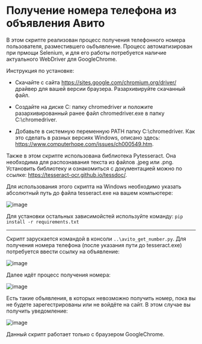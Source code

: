 # Получение номера телефона из объявления Авито

В этом скрипте реализован процесс получения телефонного номера пользователя, разместившего оьбъявление.
Процесс автоматизирован при прмощи Selenium, и для его работы потребуется наличие актуального WebDriver для GoogleChrome.

Инструкция по установке:

- Скачайте с сайта https://sites.google.com/chromium.org/driver/ драйвер для вашей версии браузера. Разархивируйте скачанный файл.

- Создайте на диске C: папку chromedriver и положите разархивированный ранее файл chromedriver.exe в папку C:\chromedriver.

- Добавьте в системную переменную PATH папку C:\chromedriver. Как это сделать в разных версиях Windows, описано здесь: https://www.computerhope.com/issues/ch000549.htm.

Также в этом скрипте использована библиотека Pytesseract. Она необходима для распознавания текста из файлов .jpeg или .png.
Установить библиотеку и ознакомиться с документацией можно по ссылке: https://tesseract-ocr.github.io/tessdoc/.

Для использования этого скрипта на Windows необходимо указать абсолютный путь до файла tesseract.exe на вашем компьютере:

![image](https://user-images.githubusercontent.com/106872149/177575327-0a3cbb09-5e05-4a48-8638-9a9f27f6a6cc.png)

Для установки остальных зависимойстей используйте команду:
`pip install -r requirements.txt`
_______________________________________________________
Скрипт зарускается командой в консоли `..\avito_get_number.py`.
Для получения номера телефона (после указания пути до tesseract.exe) потребуется ввести ссылку на объявление:

![image](https://user-images.githubusercontent.com/106872149/177570627-1cd35c73-8637-47b6-a7b3-8af4ae90abc2.png)

Далее идёт процесс получения номера:

![image](https://user-images.githubusercontent.com/106872149/177571241-6eb29dce-a65b-4c90-983f-016b48ef32ab.png)

Есть такие объявления, в которых невозможно получить номер, пока вы не будете зарегестрированы или не войдёте на сайт. В этом случае вы получить уведомление:

![image](https://user-images.githubusercontent.com/106872149/177572965-bf4e21c9-99e7-487a-867f-fe566cd58e1f.png)


Данный скрипт работает только с браузером GoogleChrome.



